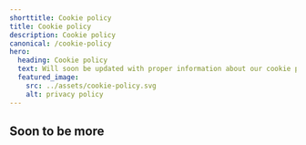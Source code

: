 ```yaml
---
shorttitle: Cookie policy
title: Cookie policy
description: Cookie policy
canonical: /cookie-policy
hero:
  heading: Cookie policy
  text: Will soon be updated with proper information about our cookie policy.
  featured_image:
    src: ../assets/cookie-policy.svg
    alt: privacy policy
---
```

## Soon to be more
